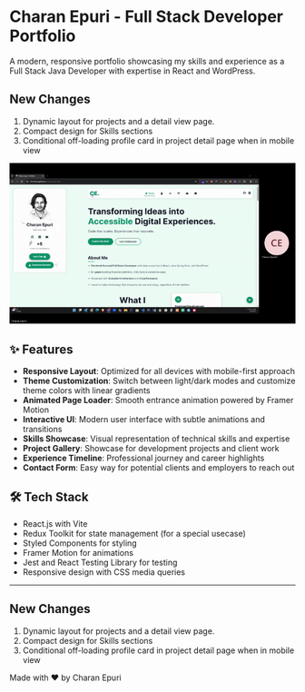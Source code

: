 # Charan Epuri - Full Stack Developer Portfolio

A modern, responsive portfolio showcasing my skills and experience as a Full Stack Java Developer with expertise in React and WordPress.


## New Changes

1. Dynamic layout for projects and a detail view page.
2. Compact design for Skills sections
3. Conditional off-loading profile card in project detail page when in mobile view



![Version 1 Demo](https://github.com/245charan/charan-epuri.dev/blob/main/src/assets/video/Portfolio%20Charan%20Epuri1-v1.gif)

## ✨ Features

- **Responsive Layout**: Optimized for all devices with mobile-first approach
- **Theme Customization**: Switch between light/dark modes and customize theme colors with linear gradients
- **Animated Page Loader**: Smooth entrance animation powered by Framer Motion
- **Interactive UI**: Modern user interface with subtle animations and transitions
- **Skills Showcase**: Visual representation of technical skills and expertise
- **Project Gallery**: Showcase for development projects and client work
- **Experience Timeline**: Professional journey and career highlights
- **Contact Form**: Easy way for potential clients and employers to reach out

## 🛠️ Tech Stack

- React.js with Vite
- Redux Toolkit for state management (for a special usecase)
- Styled Components for styling
- Framer Motion for animations
- Jest and React Testing Library for testing
- Responsive design with CSS media queries


---


## New Changes

1. Dynamic layout for projects and a detail view page.
2. Compact design for Skills sections
3. Conditional off-loading profile card in project detail page when in mobile view


Made with ❤️ by Charan Epuri
